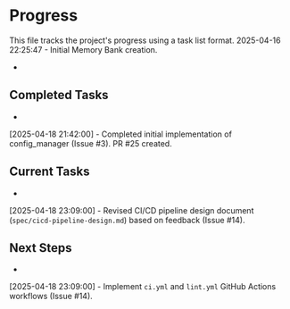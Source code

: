 # Progress

This file tracks the project's progress using a task list format.
2025-04-16 22:25:47 - Initial Memory Bank creation.

*

## Completed Tasks

*

[2025-04-18 21:42:00] - Completed initial implementation of config_manager (Issue #3). PR #25 created.

## Current Tasks

*

[2025-04-18 23:09:00] - Revised CI/CD pipeline design document (`spec/cicd-pipeline-design.md`) based on feedback (Issue #14).

## Next Steps

*

[2025-04-18 23:09:00] - Implement `ci.yml` and `lint.yml` GitHub Actions workflows (Issue #14).
